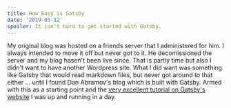```yaml
---
title: How Easy is Gatsby
date: '2019-03-12'
spoiler: It isn't hard to get started with Gatsby.
---
```


My original blog was hosted on a friends server that I administered for him. I always intended to move it off but never got to it. He decomissioned the server and my blog hasen't been live since. That is partly time but also I didn't want to have another Wordpress site. What I did want was something like Gatsby that would read markdown files, but never got around to that either ... until I found Dan Abramov's blog which is built with Gatsby. Armed with this as a starting point and the [very excellent tutorial on Gatsby's website](https://www.gatsbyjs.org/tutorial/) I was up and running in a day.

